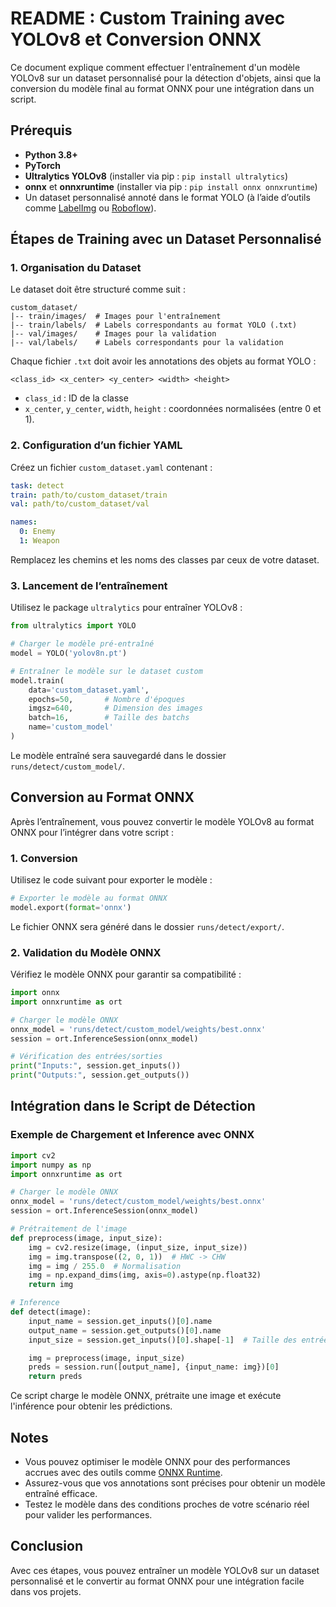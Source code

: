 # README : Custom Training avec YOLOv8 et Conversion ONNX

Ce document explique comment effectuer l'entraînement d'un modèle YOLOv8 sur un dataset personnalisé pour la détection d'objets, ainsi que la conversion du modèle final au format ONNX pour une intégration dans un script.

## Prérequis
- **Python 3.8+**
- **PyTorch**
- **Ultralytics YOLOv8** (installer via pip : `pip install ultralytics`)
- **onnx** et **onnxruntime** (installer via pip : `pip install onnx onnxruntime`)
- Un dataset personnalisé annoté dans le format YOLO (à l’aide d’outils comme [LabelImg](https://github.com/heartexlabs/labelImg) ou [Roboflow](https://roboflow.com/)).

## Étapes de Training avec un Dataset Personnalisé

### 1. Organisation du Dataset
Le dataset doit être structuré comme suit :
```
custom_dataset/
|-- train/images/  # Images pour l'entraînement
|-- train/labels/  # Labels correspondants au format YOLO (.txt)
|-- val/images/    # Images pour la validation
|-- val/labels/    # Labels correspondants pour la validation
```
Chaque fichier `.txt` doit avoir les annotations des objets au format YOLO :
```
<class_id> <x_center> <y_center> <width> <height>
```
- `class_id` : ID de la classe
- `x_center`, `y_center`, `width`, `height` : coordonnées normalisées (entre 0 et 1).

### 2. Configuration d’un fichier YAML
Créez un fichier `custom_dataset.yaml` contenant :
```yaml
task: detect
train: path/to/custom_dataset/train
val: path/to/custom_dataset/val

names:
  0: Enemy
  1: Weapon
```
Remplacez les chemins et les noms des classes par ceux de votre dataset.

### 3. Lancement de l’entraînement
Utilisez le package `ultralytics` pour entraîner YOLOv8 :
```python
from ultralytics import YOLO

# Charger le modèle pré-entraîné
model = YOLO('yolov8n.pt')

# Entraîner le modèle sur le dataset custom
model.train(
    data='custom_dataset.yaml',
    epochs=50,       # Nombre d'époques
    imgsz=640,       # Dimension des images
    batch=16,        # Taille des batchs
    name='custom_model'
)
```

Le modèle entraîné sera sauvegardé dans le dossier `runs/detect/custom_model/`.

## Conversion au Format ONNX

Après l’entraînement, vous pouvez convertir le modèle YOLOv8 au format ONNX pour l’intégrer dans votre script :

### 1. Conversion
Utilisez le code suivant pour exporter le modèle :
```python
# Exporter le modèle au format ONNX
model.export(format='onnx')
```
Le fichier ONNX sera généré dans le dossier `runs/detect/export/`.

### 2. Validation du Modèle ONNX
Vérifiez le modèle ONNX pour garantir sa compatibilité :
```python
import onnx
import onnxruntime as ort

# Charger le modèle ONNX
onnx_model = 'runs/detect/custom_model/weights/best.onnx'
session = ort.InferenceSession(onnx_model)

# Vérification des entrées/sorties
print("Inputs:", session.get_inputs())
print("Outputs:", session.get_outputs())
```

## Intégration dans le Script de Détection

### Exemple de Chargement et Inference avec ONNX
```python
import cv2
import numpy as np
import onnxruntime as ort

# Charger le modèle ONNX
onnx_model = 'runs/detect/custom_model/weights/best.onnx'
session = ort.InferenceSession(onnx_model)

# Prétraitement de l'image
def preprocess(image, input_size):
    img = cv2.resize(image, (input_size, input_size))
    img = img.transpose((2, 0, 1))  # HWC -> CHW
    img = img / 255.0  # Normalisation
    img = np.expand_dims(img, axis=0).astype(np.float32)
    return img

# Inference
def detect(image):
    input_name = session.get_inputs()[0].name
    output_name = session.get_outputs()[0].name
    input_size = session.get_inputs()[0].shape[-1]  # Taille des entrées

    img = preprocess(image, input_size)
    preds = session.run([output_name], {input_name: img})[0]
    return preds
```

Ce script charge le modèle ONNX, prétraite une image et exécute l'inférence pour obtenir les prédictions.

## Notes
- Vous pouvez optimiser le modèle ONNX pour des performances accrues avec des outils comme [ONNX Runtime](https://onnxruntime.ai/).
- Assurez-vous que vos annotations sont précises pour obtenir un modèle entraîné efficace.
- Testez le modèle dans des conditions proches de votre scénario réel pour valider les performances.

## Conclusion
Avec ces étapes, vous pouvez entraîner un modèle YOLOv8 sur un dataset personnalisé et le convertir au format ONNX pour une intégration facile dans vos projets.

